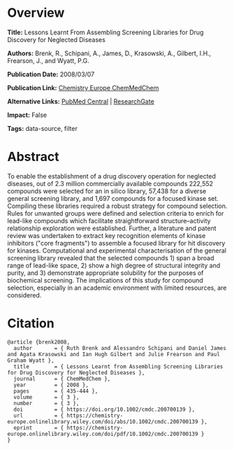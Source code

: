 # Overview
**Title:**
Lessons Learnt From Assembling Screening Libraries for Drug Discovery for Neglected Diseases

**Authors:**
Brenk, R., Schipani, A., James, D., Krasowski, A., Gilbert, I.H., Frearson, J., and Wyatt, P.G.

**Publication Date:**
2008/03/07

**Publication Link:**
[Chemistry Europe ChemMedChem](https://chemistry-europe.onlinelibrary.wiley.com/doi/10.1002/cmdc.200700139)

**Alternative Links:**
[PubMed Central](https://pmc.ncbi.nlm.nih.gov/articles/PMC2628535) |
[ResearchGate](https://www.researchgate.net/publication/5782923_Lessons_Learnt_from_Assembling_Screening_Libraries_for_Drug_Discovery_for_Neglected_Diseases)

**Impact:**
False

**Tags:**
data-source, filter


# Abstract
To enable the establishment of a drug discovery operation for neglected diseases, out of 2.3 million commercially available compounds 222,552 compounds were selected for an in silico library, 57,438 for a diverse general screening library, and 1,697 compounds for a focused kinase set.
Compiling these libraries required a robust strategy for compound selection.
Rules for unwanted groups were defined and selection criteria to enrich for lead-like compounds which facilitate straightforward structure–activity relationship exploration were established.
Further, a literature and patent review was undertaken to extract key recognition elements of kinase inhibitors ("core fragments") to assemble a focused library for hit discovery for kinases.
Computational and experimental characterisation of the general screening library revealed that the selected compounds 1) span a broad range of lead-like space, 2) show a high degree of structural integrity and purity, and 3) demonstrate appropriate solubility for the purposes of biochemical screening.
The implications of this study for compound selection, especially in an academic environment with limited resources, are considered.


# Citation
```
@article {brenk2008,
  author       = { Ruth Brenk and Alessandro Schipani and Daniel James and Agata Krasowski and Ian Hugh Gilbert and Julie Frearson and Paul Graham Wyatt },
  title        = { Lessons Learnt from Assembling Screening Libraries for Drug Discovery for Neglected Diseases },
  journal      = { ChemMedChem },
  year         = { 2008 },
  pages        = { 435-444 },
  volume       = { 3 },
  number       = { 3 },
  doi          = { https://doi.org/10.1002/cmdc.200700139 },
  url          = { https://chemistry-europe.onlinelibrary.wiley.com/doi/abs/10.1002/cmdc.200700139 },
  eprint       = { https://chemistry-europe.onlinelibrary.wiley.com/doi/pdf/10.1002/cmdc.200700139 }
}
```

